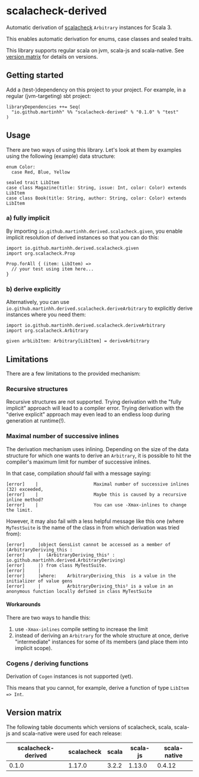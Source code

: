 # scalacheck-derived

Automatic derivation of [scalacheck](https://github.com/typelevel/scalacheck) `Arbitrary` instances for Scala 3.

This enables automatic derivation for enums, case classes and sealed traits.

This library supports regular scala on jvm, scala-js and scala-native. See
[version matrix](#version-matrix) for details on versions.

## Getting started

Add a (test-)dependency on this project to your project. For example, in a regular (jvm-targeting)
sbt project:

```
libraryDependencies ++= Seq(
  "io.github.martinhh" %% "scalacheck-derived" % "0.1.0" % "test"
)
```

## Usage

There are two ways of using this library. Let's look at them by examples using the following
(example) data structure:

```
enum Color:
  case Red, Blue, Yellow

sealed trait LibItem
case class Magazine(title: String, issue: Int, color: Color) extends LibItem
case class Book(title: String, author: String, color: Color) extends LibItem
```

### a) fully implicit

By importing `io.github.martinhh.derived.scalacheck.given`, you enable implicit resolution of
derived instances so that you can do this:

```
import io.github.martinhh.derived.scalacheck.given
import org.scalacheck.Prop

Prop.forAll { (item: LibItem) =>
  // your test using item here...
}
```

### b) derive explicitly

Alternatively, you can use `io.github.martinhh.derived.scalacheck.deriveArbitrary` to explicitly
derive instances where you need them:

```
import io.github.martinhh.derived.scalacheck.deriveArbitrary
import org.scalacheck.Arbitrary

given arbLibItem: Arbitrary[LibItem] = deriveArbitrary
```

## Limitations

There are a few limitations to the provided mechanism:

### Recursive structures

Recursive structures are not supported. Trying derivation with the "fully implicit" approach will
lead to a compiler error. Trying derivation with the "derive explicit" approach may even lead to
an endless loop during generation at runtime(!).

### Maximal number of successive inlines

The derivation mechanism uses inlining. Depending on the size of the data structure for which one
wants to derive an `Arbitrary`, it is possible to hit the compiler's maximum limit for number of
successive inlines.

In that case, compilation *should* fail with a message saying:

```
[error]    |                     Maximal number of successive inlines (32) exceeded,
[error]    |                     Maybe this is caused by a recursive inline method?
[error]    |                     You can use -Xmax-inlines to change the limit.
```

However, it may also fail with a less helpful message like this one (where `MyTestSuite` is the
name of the class in from which derivation was tried from):

```
[error]     |object GensList cannot be accessed as a member of (ArbitraryDeriving_this : 
[error]     |  (ArbitraryDeriving_this² : io.github.martinhh.derived.ArbitraryDeriving)
[error]     |) from class MyTestSuite.
[error]     |
[error]     |where:    ArbitraryDeriving_this  is a value in the initializer of value gens
[error]     |          ArbitraryDeriving_this² is a value in an anonymous function locally defined in class MyTestSuite
```

#### Workarounds

There are two ways to handle this:

1. use `-Xmax-inlines` compile setting to increase the limit
2. instead of deriving an `Arbitrary` for the whole structure at once, derive "intermediate"
   instances for some of its members (and place them into implicit scope).

### Cogens / deriving functions

Derivation of `Cogen` instances is not supported (yet).

This means that you cannot, for example, derive a function of type `LibItem => Int`.

## Version matrix

The following table documents which versions of scalacheck, scala, scala-js and scala-native were
used for each release:

| scalacheck-derived | scalacheck | scala | scala-js | scala-native | 
|--------------------|------------|-------|----------|--------------|
| 0.1.0              | 1.17.0     | 3.2.2 | 1.13.0   | 0.4.12       |
